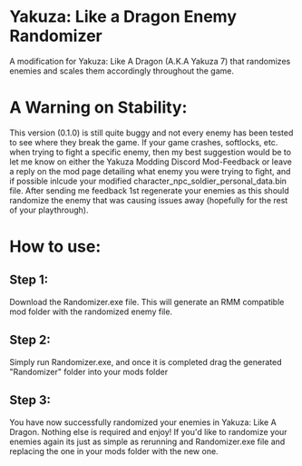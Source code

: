 # Yakuza: Like a Dragon Enemy Randomizer
A modification for Yakuza: Like A Dragon (A.K.A Yakuza 7) that randomizes enemies and scales them accordingly throughout the game.

# A Warning on Stability:
This version (0.1.0) is still quite buggy and not every enemy has been tested to see where they break the game.
If your game crashes, softlocks, etc. when trying to fight a specific enemy, then my best suggestion would be to let me know on either 
the Yakuza Modding Discord Mod-Feedback or leave a reply on the mod page detailing what enemy you were trying to fight, and if possible
inlcude your modified character_npc_soldier_personal_data.bin file. After sending me feedback 1st regenerate your enemies as this should
randomize the enemy that was causing issues away (hopefully for the rest of your playthrough).

# How to use:
 ## Step 1:
  
  Download the Randomizer.exe file. This will generate an RMM compatible mod folder with the randomized enemy file.
  
 ## Step 2:
  
  Simply run Randomizer.exe, and once it is completed drag the generated "Randomizer" folder into your mods folder
 
 ## Step 3:
  You have now successfully randomized your enemies in Yakuza: Like A Dragon. Nothing else is required and enjoy! If you'd like to randomize your
  enemies again its just as simple as rerunning and Randomizer.exe file and replacing the one in your mods folder with the new one.
